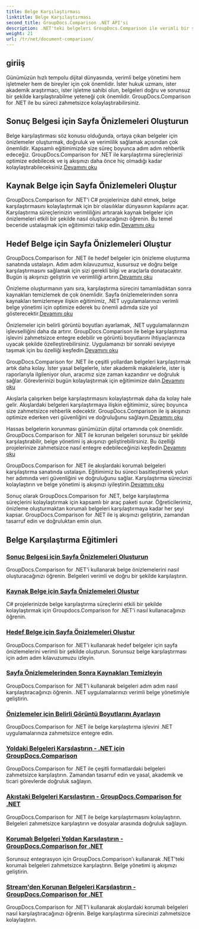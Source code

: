 ```yaml
---
title: Belge Karşılaştırması
linktitle: Belge Karşılaştırması
second_title: GroupDocs.Comparison .NET API'si
description: .NET'teki belgeleri GroupDocs.Comparison ile verimli bir şekilde karşılaştırın. Belge yönetimini kolaylaştırın, iş akışını geliştirin ve doğruluğu sağlayın. Daha fazla bilgi edin!
weight: 21
url: /tr/net/document-comparison/
---
```

## giriiş

Günümüzün hızlı tempolu dijital dünyasında, verimli belge yönetimi hem işletmeler hem de bireyler için çok önemlidir. İster hukuk uzmanı, ister akademik araştırmacı, ister işletme sahibi olun, belgeleri doğru ve sorunsuz bir şekilde karşılaştırabilme yeteneği çok önemlidir. GroupDocs.Comparison for .NET ile bu süreci zahmetsizce kolaylaştırabilirsiniz.

## Sonuç Belgesi için Sayfa Önizlemeleri Oluşturun

 Belge karşılaştırması söz konusu olduğunda, ortaya çıkan belgeler için önizlemeler oluşturmak, doğruluk ve verimlilik sağlamak açısından çok önemlidir. Kapsamlı eğitimimizde size süreç boyunca adım adım rehberlik edeceğiz. GroupDocs.Comparison for .NET ile karşılaştırma süreçlerinizi optimize edebilecek ve iş akışınızı daha önce hiç olmadığı kadar kolaylaştırabileceksiniz.[Devamını oku](./generate-page-previews-resultant-document/)

## Kaynak Belge için Sayfa Önizlemeleri Oluştur

GroupDocs.Comparison for .NET'i C# projelerinize dahil etmek, belge karşılaştırmasını kolaylaştırmak için bir olasılıklar dünyasının kapılarını açar. Karşılaştırma süreçlerinizin verimliliğini artırarak kaynak belgeler için önizlemeleri etkili bir şekilde nasıl oluşturacağınızı öğrenin. Bu temel beceride ustalaşmak için eğitimimizi takip edin.[Devamını oku](./generate-page-previews-source-document/)

## Hedef Belge için Sayfa Önizlemeleri Oluştur

 GroupDocs.Comparison for .NET ile hedef belgeler için önizleme oluşturma sanatında ustalaşın. Adım adım kılavuzumuz, kusursuz ve doğru belge karşılaştırmasını sağlamak için sizi gerekli bilgi ve araçlarla donatacaktır. Bugün iş akışınızı geliştirin ve verimliliği artırın.[Devamını oku](./generate-page-previews-target-document/)

 Önizleme oluşturmanın yanı sıra, karşılaştırma sürecini tamamladıktan sonra kaynakları temizlemek de çok önemlidir. Sayfa önizlemelerinden sonra kaynakları temizlemeye ilişkin eğitimimiz, .NET uygulamalarınızı verimli belge yönetimi için optimize ederek bu önemli adımda size yol gösterecektir.[Devamını oku](./clean-resources-after-page-previews/)

Önizlemeler için belirli görüntü boyutları ayarlamak, .NET uygulamalarınızın işlevselliğini daha da artırır. GroupDocs.Comparison ile belge karşılaştırma işlevini zahmetsizce entegre edebilir ve görüntü boyutlarını ihtiyaçlarınıza uyacak şekilde özelleştirebilirsiniz. Uygulamanızı bir sonraki seviyeye taşımak için bu özelliği keşfedin.[Devamını oku](./set-specific-image-sizes-for-previews/)

 GroupDocs.Comparison for .NET ile çeşitli yollardan belgeleri karşılaştırmak artık daha kolay. İster yasal belgelerle, ister akademik makalelerle, ister iş raporlarıyla ilgileniyor olun, aracımız size zaman kazandırır ve doğruluk sağlar. Görevlerinizi bugün kolaylaştırmak için eğitimimize dalın.[Devamını oku](./compare-documents-from-path/)

 Akışlarla çalışırken belge karşılaştırmasını kolaylaştırmak daha da kolay hale gelir. Akışlardaki belgeleri karşılaştırmaya ilişkin eğitimimiz, süreç boyunca size zahmetsizce rehberlik edecektir. GroupDocs.Comparison ile iş akışınızı optimize ederken veri güvenliğini ve doğruluğunu sağlayın.[Devamını oku](./compare-documents-from-stream/)

Hassas belgelerin korunması günümüzün dijital ortamında çok önemlidir. GroupDocs.Comparison for .NET ile korunan belgeleri sorunsuz bir şekilde karşılaştırabilir, belge yönetimi iş akışınızı geliştirebilirsiniz. Bu özelliği projelerinize zahmetsizce nasıl entegre edebileceğinizi keşfedin.[Devamını oku](./compare-protected-documents-from-path/)

 GroupDocs.Comparison for .NET ile akışlardaki korumalı belgeleri karşılaştırma sanatında ustalaşın. Eğitimimiz bu süreci basitleştirerek yolun her adımında veri güvenliğini ve doğruluğunu sağlar. Karşılaştırma sürecinizi kolaylaştırın ve belge yönetimi iş akışınızı iyileştirin.[Devamını oku](./compare-protected-documents-from-stream/)

Sonuç olarak GroupDocs.Comparison for .NET, belge karşılaştırma süreçlerini kolaylaştırmak için kapsamlı bir araç paketi sunar. Öğreticilerimiz, önizleme oluşturmaktan korumalı belgeleri karşılaştırmaya kadar her şeyi kapsar. GroupDocs.Comparison for .NET ile iş akışınızı geliştirin, zamandan tasarruf edin ve doğruluktan emin olun.
## Belge Karşılaştırma Eğitimleri
### [Sonuç Belgesi için Sayfa Önizlemeleri Oluşturun](./generate-page-previews-resultant-document/)
GroupDocs.Comparison for .NET'i kullanarak belge önizlemelerini nasıl oluşturacağınızı öğrenin. Belgeleri verimli ve doğru bir şekilde karşılaştırın.
### [Kaynak Belge için Sayfa Önizlemeleri Oluştur](./generate-page-previews-source-document/)
C# projelerinizde belge karşılaştırma süreçlerini etkili bir şekilde kolaylaştırmak için Groupdocs.Comparison for .NET'i nasıl kullanacağınızı öğrenin.
### [Hedef Belge için Sayfa Önizlemeleri Oluştur](./generate-page-previews-target-document/)
GroupDocs.Comparison for .NET'i kullanarak hedef belgeler için sayfa önizlemelerini verimli bir şekilde oluşturun. Sorunsuz belge karşılaştırması için adım adım kılavuzumuzu izleyin.
### [Sayfa Önizlemelerinden Sonra Kaynakları Temizleyin](./clean-resources-after-page-previews/)
GroupDocs.Comparison for .NET'i kullanarak belgeleri adım adım nasıl karşılaştıracağınızı öğrenin. .NET uygulamalarınızı verimli belge yönetimiyle geliştirin.
### [Önizlemeler için Belirli Görüntü Boyutlarını Ayarlayın](./set-specific-image-sizes-for-previews/)
GroupDocs.Comparison for .NET ile belge karşılaştırma işlevini .NET uygulamalarınıza zahmetsizce entegre edin.
### [Yoldaki Belgeleri Karşılaştırın - .NET için GroupDocs.Comparison](./compare-documents-from-path/)
GroupDocs.Comparison for .NET ile çeşitli formatlardaki belgeleri zahmetsizce karşılaştırın. Zamandan tasarruf edin ve yasal, akademik ve ticari görevlerde doğruluk sağlayın.
### [Akıştaki Belgeleri Karşılaştırın - GroupDocs.Comparison for .NET](./compare-documents-from-stream/)
GroupDocs.Comparison for .NET ile belge karşılaştırmasını kolaylaştırın. Belgeleri zahmetsizce karşılaştırın ve dosyalar arasında doğruluk sağlayın.
### [Korumalı Belgeleri Yoldan Karşılaştırın - GroupDocs.Comparison for .NET](./compare-protected-documents-from-path/)
Sorunsuz entegrasyon için GroupDocs.Comparison'ı kullanarak .NET'teki korumalı belgeleri zahmetsizce karşılaştırın. Belge yönetimi iş akışınızı geliştirin.
### [Stream'den Korunan Belgeleri Karşılaştırın - GroupDocs.Comparison for .NET](./compare-protected-documents-from-stream/)
GroupDocs.Comparison for .NET'i kullanarak akışlardaki korumalı belgeleri nasıl karşılaştıracağınızı öğrenin. Belge karşılaştırma sürecinizi zahmetsizce kolaylaştırın.